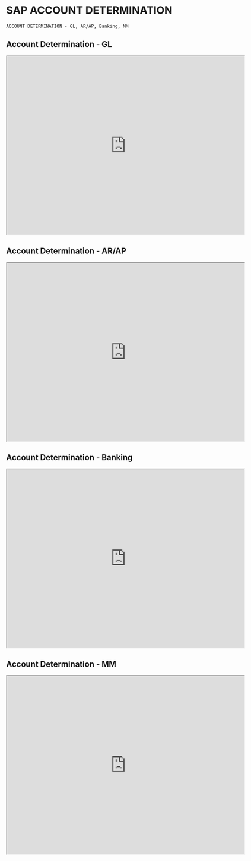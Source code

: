 # SAP ACCOUNT DETERMINATION

```
ACCOUNT DETERMINATION - GL, AR/AP, Banking, MM

```


## Account Determination - GL

<iframe src="https://drive.google.com/file/d/17dL-u87KZClhGDdrKvY2zYS7snr69xu9/preview" width="640" height="480"></iframe>

## Account Determination - AR/AP

<iframe src="https://drive.google.com/file/d/102yjFQRkEhIW0agco7rSglhlzoszRLFW/preview" width="640" height="480"></iframe>

## Account Determination - Banking

<iframe src="https://drive.google.com/file/d/1CrYt4aOwR58hgdtjcblagcT6Zcd8kDBu/preview" width="640" height="480"></iframe>

## Account Determination - MM

<iframe src="https://drive.google.com/file/d/1i7TwXzkIHF9HBiAqyuYTJalPz6Y1kEG2/preview" width="640" height="480"></iframe>